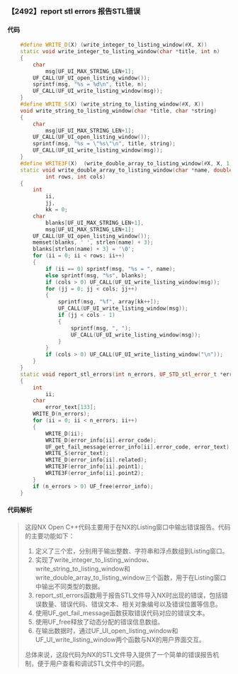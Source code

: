### 【2492】report stl errors 报告STL错误

#### 代码

```cpp
    #define WRITE_D(X) (write_integer_to_listing_window(#X, X))  
    static void write_integer_to_listing_window(char *title, int n)  
    {  
        char  
            msg[UF_UI_MAX_STRING_LEN+1];  
        UF_CALL(UF_UI_open_listing_window());  
        sprintf(msg, "%s = %d\n", title, n);  
        UF_CALL(UF_UI_write_listing_window(msg));  
    }  
    #define WRITE_S(X) (write_string_to_listing_window(#X, X))  
    void write_string_to_listing_window(char *title, char *string)  
    {  
        char  
            msg[UF_UI_MAX_STRING_LEN+1];  
        UF_CALL(UF_UI_open_listing_window());  
        sprintf(msg, "%s = \"%s\"\n", title, string);  
        UF_CALL(UF_UI_write_listing_window(msg));  
    }  
    #define WRITE3F(X)  (write_double_array_to_listing_window(#X, X, 1, 3))  
    static void write_double_array_to_listing_window(char *name, double *array,  
            int rows, int cols)  
    {  
        int  
            ii,  
            jj,  
            kk = 0;  
        char  
            blanks[UF_UI_MAX_STRING_LEN+1],  
            msg[UF_UI_MAX_STRING_LEN+1];  
        UF_CALL(UF_UI_open_listing_window());  
        memset(blanks, ' ', strlen(name) + 3);  
        blanks[strlen(name) + 3] = '\0';  
        for (ii = 0; ii < rows; ii++)  
        {  
            if (ii == 0) sprintf(msg, "%s = ", name);  
            else sprintf(msg, "%s", blanks);  
            if (cols > 0) UF_CALL(UF_UI_write_listing_window(msg));  
            for (jj = 0; jj < cols; jj++)  
            {  
                sprintf(msg, "%f", array[kk++]);  
                UF_CALL(UF_UI_write_listing_window(msg));  
                if (jj < cols - 1)  
                {  
                    sprintf(msg, ", ");  
                    UF_CALL(UF_UI_write_listing_window(msg));  
                }  
            }  
            if (cols > 0) UF_CALL(UF_UI_write_listing_window("\n"));  
        }  
    }  
    static void report_stl_errors(int n_errors, UF_STD_stl_error_t *error_info)  
    {  
        int  
            ii;  
        char  
            error_text[133];  
        WRITE_D(n_errors);  
        for (ii = 0; ii < n_errors; ii++)  
        {  
            WRITE_D(ii);  
            WRITE_D(error_info[ii].error_code);  
            UF_get_fail_message(error_info[ii].error_code, error_text);  
            WRITE_S(error_text);  
            WRITE_D(error_info[ii].related);  
            WRITE3F(error_info[ii].point1);  
            WRITE3F(error_info[ii].point2);  
        }  
        if (n_errors > 0) UF_free(error_info);  
    }

```

#### 代码解析

> 这段NX Open C++代码主要用于在NX的Listing窗口中输出错误报告。代码的主要功能如下：
>
> 1. 定义了三个宏，分别用于输出整数、字符串和浮点数组到Listing窗口。
> 2. 实现了write_integer_to_listing_window、write_string_to_listing_window和write_double_array_to_listing_window三个函数，用于在Listing窗口中输出不同类型的数据。
> 3. report_stl_errors函数用于报告STL文件导入NX时出现的错误，包括错误数量、错误代码、错误文本、相关对象编号以及错误位置等信息。
> 4. 使用UF_get_fail_message函数获取错误代码对应的错误文本。
> 5. 使用UF_free释放了动态分配的错误信息数组。
> 6. 在输出数据时，通过UF_UI_open_listing_window和UF_UI_write_listing_window两个函数与NX的用户界面交互。
>
> 总体来说，这段代码为NX的STL文件导入提供了一个简单的错误报告机制，便于用户查看和调试STL文件中的问题。
>

